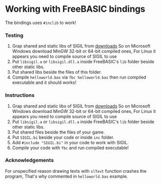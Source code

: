 # Working with FreeBASIC bindings

The bindings uses `#inclib` to work!

### Testing

1. Grap shared and static libs of SIGIL from [downloads](http://www.libsigil.com/#download) So on Microsoft Windows download MinGW 32-bit or 64-bit compiled ones, For Linux it appears you need to compile source of SIGIL to use
2. Put `libsigil.a` or `libsigil.dll.a` inside FreeBASIC's `lib` folder beside other static libs.
3. Put shared libs beside the files of this folder.
4. Compile `helloworld.bas` via `fbc helloworld.bas` then run compiled executable and it should works!

### Instructions

1. Grap shared and static libs of SIGIL from [downloads](http://www.libsigil.com/#download) So on Microsoft Windows download MinGW 32-bit or 64-bit compiled ones, For Linux it appears you need to compile source of SIGIL to use
2. Put `libsigil.a` or `libsigil.dll.a` inside FreeBASIC's `lib` folder beside other static libs.
3. Put shared files beside the files of your game.
4. Put `SIGIL.bi` beside your code or inside `inc` folder.
5. Add `#include "SIGIL.bi"` in your code to work with SIGIL.
6. Compile your code with `fbc` and run compiled executable!

### Acknowledgements

For unspecified reason drawing texts with `slText` function crashes the program, That's why commented in `helloworld.bas` example.
